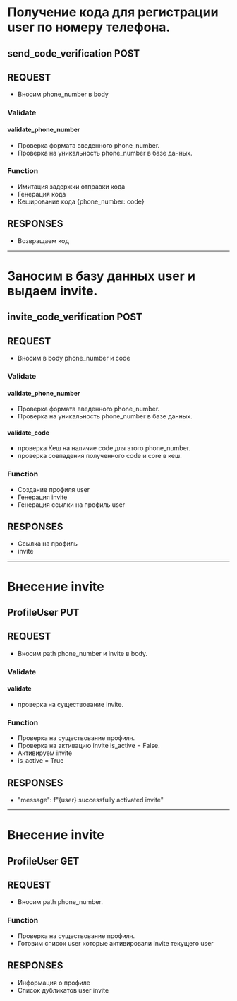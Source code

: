 
# Получение кода для регистрации user по номеру телефона.
## send_code_verification POST

## REQUEST
- Вносим phone_number в body

### Validate
#### validate_phone_number
- Проверка формата введенного phone_number.
- Проверка на уникальность phone_number в базе данных.

### Function
- Имитация задержки отправки кода
- Генерация кода
- Кеширование кода {phone_number: code}

## RESPONSES
- Возвращаем код


---

# Заносим в базу данных user и выдаем invite.
## invite_code_verification POST

## REQUEST
- Вносим в body phone_number и code

### Validate
#### validate_phone_number
- Проверка формата введенного phone_number.
- Проверка на уникальность phone_number в базе данных.

#### validate_code
- проверка Кеш на наличие code для этого phone_number.
- проверка совпадения полученного code и core в кеш.

### Function
- Создание профиля user
- Генерация invite
- Генерация ссылки на профиль user

## RESPONSES
- Ссылка на профиль
- invite

---

# Внесение  invite
## ProfileUser PUT

## REQUEST
- Вносим path phone_number и invite в body.

### Validate

#### validate
- проверка на существование invite.

### Function
- Проверка на существование профиля.
- Проверка на активацию invite is_active = False.
- Активируем invite
- is_active = True

## RESPONSES
- "message": f"{user} successfully activated invite"

---
# Внесение  invite
## ProfileUser GET

## REQUEST
- Вносим path phone_number.


### Function
- Проверка на существование профиля.
- Готовим список user которые активировали invite текущего user

## RESPONSES
- Информация о профиле
- Список дубликатов user invite

